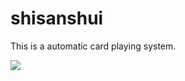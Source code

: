 # shisanshui
This is a automatic card playing system.

![](https://img.shields.io/badge/language-python-orange.svg)
